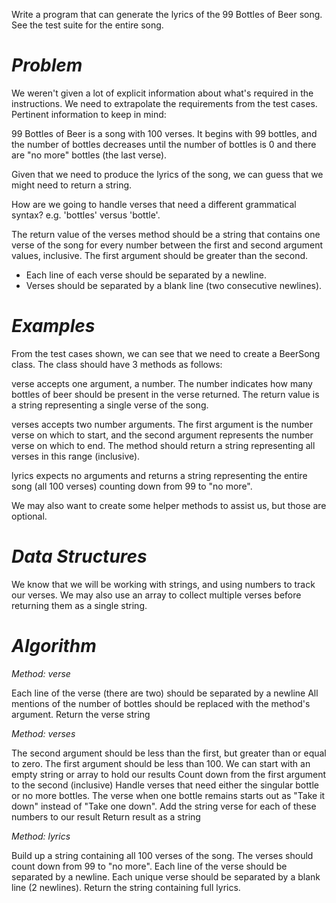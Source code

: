 Write a program that can generate the lyrics of the 99 Bottles of Beer song. See the test suite for the entire song.

# *Problem*
We weren't given a lot of explicit information about what's required in the instructions. We need to extrapolate the requirements from the test cases. Pertinent information to keep in mind:

99 Bottles of Beer is a song with 100 verses. It begins with 99 bottles, and the number of bottles decreases until the number of bottles is 0 and there are "no more" bottles (the last verse).

Given that we need to produce the lyrics of the song, we can guess that we might need to return a string.

How are we going to handle verses that need a different grammatical syntax? e.g. 'bottles' versus 'bottle'.

The return value of the verses method should be a string that contains one verse of the song for every number between the first and second argument values, inclusive. The first argument should be greater than the second.

-   Each line of each verse should be separated by a newline.
-   Verses should be separated by a blank line (two consecutive newlines).


# *Examples*
From the test cases shown, we can see that we need to create a BeerSong class. The class should have 3 methods as follows:

verse accepts one argument, a number. The number indicates how many bottles of beer should be present in the verse returned. The return value is a string representing a single verse of the song.

verses accepts two number arguments. The first argument is the number verse on which to start, and the second argument represents the number verse on which to end. The method should return a string representing all verses in this range (inclusive).

lyrics expects no arguments and returns a string representing the entire song (all 100 verses) counting down from 99 to "no more".

We may also want to create some helper methods to assist us, but those are optional.

# *Data Structures*
We know that we will be working with strings, and using numbers to track our verses. We may also use an array to collect multiple verses before returning them as a single string.

# *Algorithm*
*Method: verse*

Each line of the verse (there are two) should be separated by a newline
All mentions of the number of bottles should be replaced with the method's argument.
Return the verse string

*Method: verses*

The second argument should be less than the first, but greater than or equal to zero.
The first argument should be less than 100.
We can start with an empty string or array to hold our results
Count down from the first argument to the second (inclusive)
Handle verses that need either the singular bottle or no more bottles.
The verse when one bottle remains starts out as "Take it down" instead of "Take one down".
Add the string verse for each of these numbers to our result
Return result as a string

*Method: lyrics*

Build up a string containing all 100 verses of the song.
The verses should count down from 99 to "no more".
Each line of the verse should be separated by a newline.
Each unique verse should be separated by a blank line (2 newlines).
Return the string containing full lyrics.